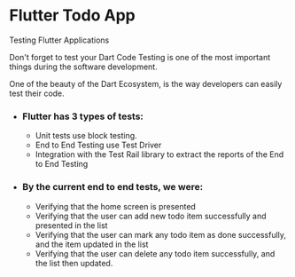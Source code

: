 # Flutter Todo App


Testing Flutter Applications

Don't forget to test your Dart Code
Testing is one of the most important things during the software development.

One of the beauty of the Dart Ecosystem, is the way developers can easily test their code.


 * ### Flutter has 3 types of tests:
    * Unit tests use block testing.
    * End to End Testing use Test Driver
    * Integration with the Test Rail library to extract the reports of the End to End Testing

 * ### By the current end to end tests, we were:
    * Verifying that the home screen is presented
    * Verifying that the user can add new todo item successfully and presented in the list
    * Verifying that the user can mark any todo item as done successfully, and the item updated in the list
    * Verifying that the user can delete any todo item successfully, and the list then updated.
           


